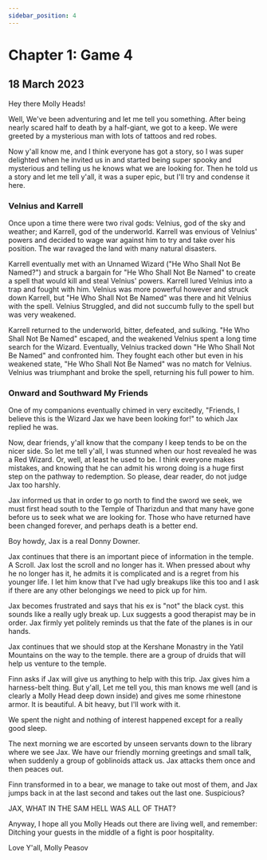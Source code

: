 ```yaml
---
sidebar_position: 4
---
```


# Chapter 1: Game 4

## 18 March 2023

Hey there Molly Heads!

Well, We've been adventuring and let me tell you something. After being nearly scared half to death by a half-giant,
we got to a keep. We were greeted by a mysterious man with lots of tattoos and red robes.

Now y'all know me, and I think everyone has got a story, so I was super delighted when he invited us in and started being
super spooky and mysterious and telling us he knows what we are looking for. Then he told us a story and let me tell y'all,
it was a super epic, but I'll try and condense it here.

### Velnius and Karrell

Once upon a time there were two rival gods: Velnius, god of the sky and weather; and Karrell, god of the underworld.
Karrell was envious of Velnius' powers and decided to wage war against him to try and take over his position. The war
ravaged the land with many natural disasters.

Karrell eventually met with an Unnamed Wizard ("He Who Shall Not Be Named?") and struck a bargain for
"He Who Shall Not Be Named" to create a spell that would kill and steal Velnius' powers. Karrell
lured Velnius into a trap and fought with him. Velnius was more powerful however and struck down Karrell, but
"He Who Shall Not Be Named" was there and hit Velnius with the spell. Velnius Struggled, and did not succumb fully to
the spell but was very weakened.

Karrell returned to the underworld, bitter, defeated, and sulking. "He Who Shall Not Be Named" escaped, and the weakened
Velnius spent a long time search for the Wizard. Eventually, Velnius tracked down "He Who Shall Not Be Named" and
confronted him. They fought each other but even in his weakened state, "He Who Shall Not Be Named" was no match for
Velnius. Velnius was triumphant and broke the spell, returning his full power to him.

### Onward and Southward My Friends

One of my companions eventually chimed in very excitedly, "Friends, I believe this is the Wizard Jax we have been looking for!" to which
Jax replied he was.

Now, dear friends, y'all know that the company I keep tends to be on the nicer side. So let me tell y'all, I was stunned
when our host revealed he was a Red Wizard. Or, well, at least he used to be. I think everyone makes mistakes, and
knowing that he can admit his wrong doing is a huge first step on the pathway to redemption. So please, dear reader, do
not judge Jax too harshly.

Jax informed us that in order to go north to find the sword we seek, we must first head south to the Temple of Tharizdun
and that many have gone before us to seek what we are looking for. Those who have returned have been changed forever,
and perhaps death is a better end.

Boy howdy, Jax is a real Donny Downer.

Jax continues that there is an important piece of information in the temple. A Scroll. Jax lost the scroll and no longer
has it. When pressed about why he no longer has it, he admits it is complicated and is a regret from his younger life.
I let him know that I've had ugly breakups like this too and I ask if there are any other belongings we need to pick up
for him.

Jax becomes frustrated and says that his ex is "not" the black cyst. this sounds like a really ugly break up. Lux
suggests a good therapist may be in order. Jax firmly yet politely reminds us that the fate of the planes is in our
hands.

Jax continues that we should stop at the Kershane Monastry in the Yatil Mountains on the way to the temple. there are a
group of druids that will help us venture to the temple.

Finn asks if Jax will give us anything to help with this trip. Jax gives him a harness-belt thing. But y'all, Let me tell
you, this man knows me well (and is clearly a Molly Head deep down inside) and gives me some rhinestone armor. It is
beautiful. A bit heavy, but I'll work with it.

We spent the night and nothing of interest happened except for a really good sleep.

The next morning we are escorted by unseen servants down to the library where we see Jax. We have our friendly morning
greetings and small talk, when suddenly a group of goblinoids attack us. Jax attacks them once and then peaces out.

Finn transformed in to a bear, we manage to take out most of them, and Jax jumps back in at the last second and takes
out the last one. Suspicious?

JAX, WHAT IN THE SAM HELL WAS ALL OF THAT?

Anyway, I hope all you Molly Heads out there are living well, and remember: Ditching your guests in the middle of a
fight is poor hospitality.

Love Y'all,
Molly Peasov
